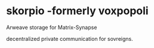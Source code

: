 # skorpio -formerly voxpopoli
Arweave storage for Matrix-Synapse 

decentralized private communication for sovreigns.
